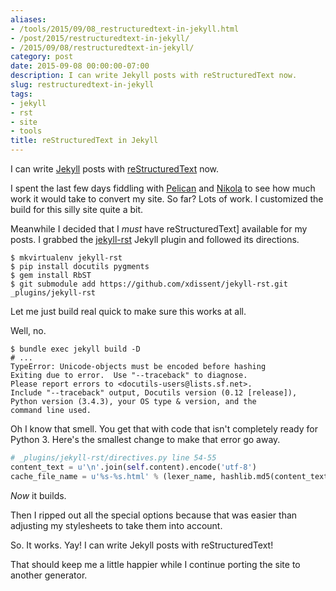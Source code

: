 ```yaml
---
aliases:
- /tools/2015/09/08_restructuredtext-in-jekyll.html
- /post/2015/restructuredtext-in-jekyll/
- /2015/09/08/restructuredtext-in-jekyll/
category: post
date: 2015-09-08 00:00:00-07:00
description: I can write Jekyll posts with reStructuredText now.
slug: restructuredtext-in-jekyll
tags:
- jekyll
- rst
- site
- tools
title: reStructuredText in Jekyll
---
```


I can write [Jekyll](../../../card/Jekyll.md) posts with [reStructuredText](../../../card/reStructuredText.md) now.

<!--more-->

I spent the last few days fiddling with [Pelican](../../../card/Pelican.md) and [Nikola](../../../card/Nikola.md) to see how much work it would take to convert my site. So far? Lots of work. I  customized the build for this silly site quite a bit.

Meanwhile I decided that I *must* have reStructuredText\] available for my posts. I grabbed the [jekyll-rst](https://github.com/xdissent/jekyll-rst) Jekyll plugin and followed its directions.

````
$ mkvirtualenv jekyll-rst
$ pip install docutils pygments
$ gem install RbST
$ git submodule add https://github.com/xdissent/jekyll-rst.git _plugins/jekyll-rst
````

Let me just build real quick to make sure this works at all.

Well, no.

````
$ bundle exec jekyll build -D
# ...
TypeError: Unicode-objects must be encoded before hashing
Exiting due to error.  Use "--traceback" to diagnose.
Please report errors to <docutils-users@lists.sf.net>.
Include "--traceback" output, Docutils version (0.12 [release]),
Python version (3.4.3), your OS type & version, and the
command line used.
````

Oh I know that smell. You get that with code that isn't completely ready for Python 3. Here's the smallest change to make that error go away.

````python
# _plugins/jekyll-rst/directives.py line 54-55
content_text = u'\n'.join(self.content).encode('utf-8')
cache_file_name = u'%s-%s.html' % (lexer_name, hashlib.md5(content_text).hexdigest())
````

*Now* it builds.

Then I ripped out all the special options because that was easier than adjusting my stylesheets to take them into account.

So. It works. Yay! I can write Jekyll posts with reStructuredText!

That should keep me a little happier while I continue porting the site to another generator.
